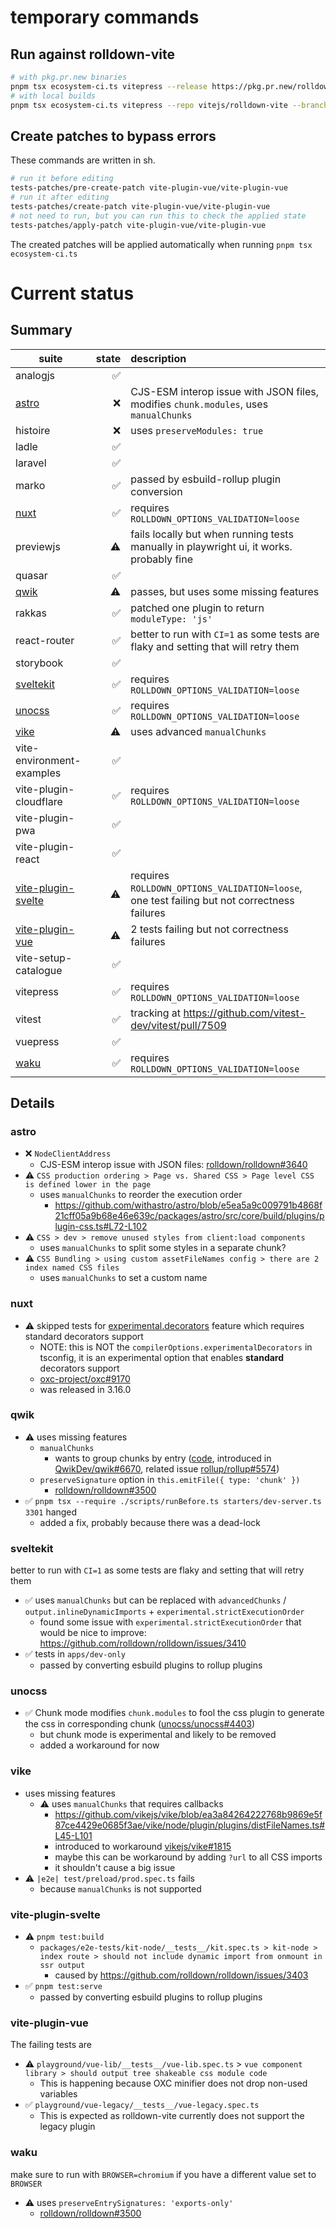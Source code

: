 # temporary commands

## Run against rolldown-vite

```sh
# with pkg.pr.new binaries
pnpm tsx ecosystem-ci.ts vitepress --release https://pkg.pr.new/rolldown/vite@3fc2ac5
# with local builds
pnpm tsx ecosystem-ci.ts vitepress --repo vitejs/rolldown-vite --branch rolldown-vite
```

## Create patches to bypass errors

These commands are written in sh.

```sh
# run it before editing
tests-patches/pre-create-patch vite-plugin-vue/vite-plugin-vue
# run it after editing
tests-patches/create-patch vite-plugin-vue/vite-plugin-vue
# not need to run, but you can run this to check the applied state
tests-patches/apply-patch vite-plugin-vue/vite-plugin-vue
```

The created patches will be applied automatically when running `pnpm tsx ecosystem-ci.ts`

# Current status

## Summary

| suite                                     | state | description                                                                                 |
| ----------------------------------------- | ----: | :------------------------------------------------------------------------------------------ |
| analogjs                                  |    ✅ |                                                                                             |
| [astro](#astro)                           |    ❌ | CJS-ESM interop issue with JSON files, modifies `chunk.modules`, uses `manualChunks`        |
| histoire                                  |    ❌ | uses `preserveModules: true`                                                                |
| ladle                                     |    ✅ |                                                                                             |
| laravel                                   |    ✅ |                                                                                             |
| marko                                     |    ✅ | passed by esbuild-rollup plugin conversion                                                  |
| [nuxt](#nuxt)                             |    ✅ | requires `ROLLDOWN_OPTIONS_VALIDATION=loose`                                                |
| previewjs                                 |    ⚠️ | fails locally but when running tests manually in playwright ui, it works. probably fine     |
| quasar                                    |    ✅ |                                                                                             |
| [qwik](#qwik)                             |    ⚠️ | passes, but uses some missing features                                                      |
| rakkas                                    |    ✅ | patched one plugin to return `moduleType: 'js'`                                             |
| react-router                              |    ✅ | better to run with `CI=1` as some tests are flaky and setting that will retry them          |
| storybook                                 |    ✅ |                                                                                             |
| [sveltekit](#sveltekit)                   |    ✅ | requires `ROLLDOWN_OPTIONS_VALIDATION=loose`                                                |
| [unocss](#unocss)                         |    ✅ | requires `ROLLDOWN_OPTIONS_VALIDATION=loose`                                                |
| [vike](#vike)                             |    ⚠️ | uses advanced `manualChunks`                                                                |
| vite-environment-examples                 |    ✅ |                                                                                             |
| vite-plugin-cloudflare                    |    ✅ | requires `ROLLDOWN_OPTIONS_VALIDATION=loose`                                                |
| vite-plugin-pwa                           |    ✅ |                                                                                             |
| vite-plugin-react                         |    ✅ |                                                                                             |
| [vite-plugin-svelte](#vite-plugin-svelte) |    ⚠️ | requires `ROLLDOWN_OPTIONS_VALIDATION=loose`, one test failing but not correctness failures |
| [vite-plugin-vue](#vite-plugin-vue)       |    ⚠️ | 2 tests failing but not correctness failures                                                |
| vite-setup-catalogue                      |    ✅ |                                                                                             |
| vitepress                                 |    ✅ | requires `ROLLDOWN_OPTIONS_VALIDATION=loose`                                                |
| vitest                                    |    ✅ | tracking at https://github.com/vitest-dev/vitest/pull/7509                                  |
| vuepress                                  |    ✅ |                                                                                             |
| [waku](#waku)                             |    ✅ | requires `ROLLDOWN_OPTIONS_VALIDATION=loose`                                                |

## Details

### astro

- ❌ `NodeClientAddress`
  - CJS-ESM interop issue with JSON files: [rolldown/rolldown#3640](https://github.com/rolldown/rolldown/issues/3640)
- ⚠️ `CSS production ordering > Page vs. Shared CSS > Page level CSS is defined lower in the page`
  - uses `manualChunks` to reorder the execution order
    - https://github.com/withastro/astro/blob/e5ea5a9c009791b4868f21cff05a9b68e46e639c/packages/astro/src/core/build/plugins/plugin-css.ts#L72-L102
- ⚠ `CSS > dev > remove unused styles from client:load components`
  - uses `manualChunks` to split some styles in a separate chunk?
- ⚠️ `CSS Bundling > using custom assetFileNames config > there are 2 index named CSS files`
  - uses `manualChunks` to set a custom name

### nuxt

- ⚠️ skipped tests for [experimental.decorators](https://nuxt.com/docs/guide/going-further/experimental-features#decorators) feature which requires standard decorators support
  - NOTE: this is NOT the `compilerOptions.experimentalDecorators` in tsconfig, it is an experimental option that enables **standard** decorators support
  - [oxc-project/oxc#9170](https://github.com/oxc-project/oxc/issues/9170)
  - was released in 3.16.0

### qwik

- ⚠️ uses missing features
  - `manualChunks`
    - wants to group chunks by entry ([code](https://github.com/QwikDev/qwik/blob/0a752dc6dd4c7b0000aa6a1d17f3ccfcee89fc7f/packages/qwik/src/optimizer/src/plugins/plugin.ts#L873-L880), introduced in [QwikDev/qwik#6670](https://github.com/QwikDev/qwik/pull/6670), related issue [rollup/rollup#5574](https://github.com/rollup/rollup/issues/5574))
  - `preserveSignature` option in `this.emitFile({ type: 'chunk' })`
    - [rolldown/rolldown#3500](https://github.com/rolldown/rolldown/issues/3500)
- ✅ `pnpm tsx --require ./scripts/runBefore.ts starters/dev-server.ts 3301` hanged
  - added a fix, probably because there was a dead-lock

### sveltekit

better to run with `CI=1` as some tests are flaky and setting that will retry them

- ✅ uses `manualChunks` but can be replaced with `advancedChunks` / `output.inlineDynamicImports` + `experimental.strictExecutionOrder`
  - found some issue with `experimental.strictExecutionOrder` that would be nice to improve: https://github.com/rolldown/rolldown/issues/3410
- ✅ tests in `apps/dev-only`
  - passed by converting esbuild plugins to rollup plugins

### unocss

- ✅ Chunk mode modifies `chunk.modules` to fool the css plugin to generate the css in corresponding chunk ([unocss/unocss#4403](https://github.com/unocss/unocss/issues/4403))
  - but chunk mode is experimental and likely to be removed
  - added a workaround for now

### vike

- uses missing features
  - ⚠️ uses `manualChunks` that requires callbacks
    - https://github.com/vikejs/vike/blob/ea3a84264222768b9869e5f87ce4429e0685f3ae/vike/node/plugin/plugins/distFileNames.ts#L45-L101
    - introduced to workaround [vikejs/vike#1815](https://github.com/vikejs/vike/issues/1815)
    - maybe this can be workaround by adding `?url` to all CSS imports
    - it shouldn't cause a big issue
- ⚠️ `|e2e| test/preload/prod.spec.ts` fails
  - because `manualChunks` is not supported

### vite-plugin-svelte

- ⚠️ `pnpm test:build`
  - `packages/e2e-tests/kit-node/__tests__/kit.spec.ts > kit-node > index route > should not include dynamic import from onmount in ssr output`
    - caused by https://github.com/rolldown/rolldown/issues/3403
- ✅ `pnpm test:serve`
  - passed by converting esbuild plugins to rollup plugins

### vite-plugin-vue

The failing tests are

- ⚠️ `playground/vue-lib/__tests__/vue-lib.spec.ts` > `vue component library > should output tree shakeable css module code`
  - This is happening because OXC minifier does not drop non-used variables
- ✅ `playground/vue-legacy/__tests__/vue-legacy.spec.ts`
  - This is expected as rolldown-vite currently does not support the legacy plugin

### waku

make sure to run with `BROWSER=chromium` if you have a different value set to `BROWSER`

- ⚠️ uses `preserveEntrySignatures: 'exports-only'`
  - [rolldown/rolldown#3500](https://github.com/rolldown/rolldown/issues/3500)
